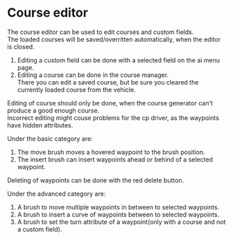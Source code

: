 # Course editor
  
The course editor can be used to edit courses and custom fields.  
The loaded courses will be saved/overritten automatically, when the editor is closed.  
  
1) Editing a custom field can be done with a selected field on the ai menu page.  
2) Editing a course can be done in the course manager.   
   There you can edit a saved course, but be sure you cleared the currently loaded course from the vehicle.  
  
Editing of course should only be done, when the course generator can't produce a good enough course.  
Incorrect editing might couse problems for the cp driver, as the waypoints have hidden attributes.  


  
Under the basic category are:  
1) The move brush moves a hovered waypoint to the brush position.  
2) The insert brush can insert waypoints ahead or behind of a selected waypoint.  
  
Deleting of waypoints can be done with the red delete button.  


  
Under the advanced category are:  
1) A brush to move multiple waypoints in between to selected waypoints.  
2) A brush to insert a curve of waypoints between to selected waypoints.  
3) A brush to set the turn attribute of a waypoint(only with a course and not a custom field).  


